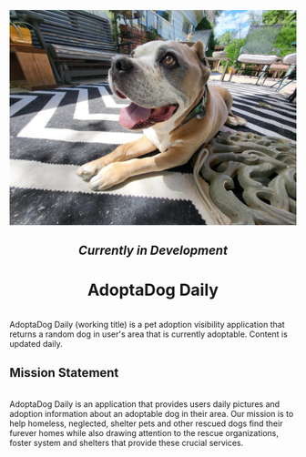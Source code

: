 <p align="center"><img src="https://github.com/bflanagan138/image_repo/blob/main/beefy%20and%20pam%2003.jpeg" alt="Beefy" width="600" </p>

_<div align="center"> <h2> Currently in Development </h3> </div>_

<div align="center"><h1> AdoptaDog Daily </h1></div>
<br>
AdoptaDog Daily (working title) is a pet adoption visibility application that returns a random dog in user's area that is currently adoptable. Content is updated daily. 
<h2> Mission Statement </h2>
<br>
AdoptaDog Daily is an application that provides users daily pictures and adoption information about an adoptable dog in their area. Our mission is to help homeless, neglected, shelter pets and other rescued dogs find their furever homes while also drawing attention to the rescue organizations, foster system and shelters that provide these crucial services.
